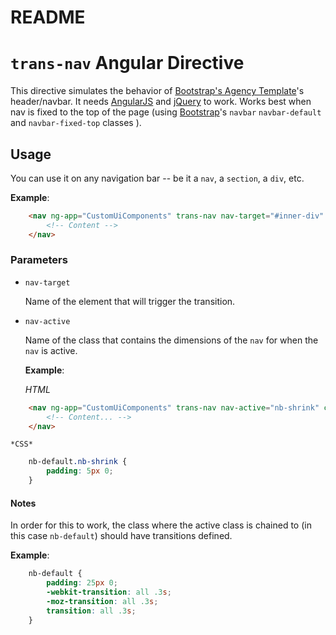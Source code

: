 # README #

# `trans-nav` Angular Directive #

This directive simulates the behavior of [Bootstrap's Agency Template](http://startbootstrap.com/template-overviews/agency/)'s header/navbar.
It needs [AngularJS](https://angularjs.org/) and [jQuery](https://jquery.com/) to work.
Works best when nav is fixed to the top of the page (using [Bootstrap](http://getbootstrap.com/)'s `navbar` `navbar-default` and `navbar-fixed-top` classes ).

## Usage ##
You can use it on any navigation bar -- be it a `nav`, a `section`, a `div`, etc.

**Example**:

```html
	<nav ng-app="CustomUiComponents" trans-nav nav-target="#inner-div" nav-active="nb-shrink" class="navbar navbar-default navbar-fixed-top">
		<!-- Content -->
	</nav>
```

### Parameters ###
* `nav-target`

	Name of the element that will trigger the transition.

* `nav-active`

	Name of the class that contains the dimensions of the `nav` for when the `nav` is active.
	
	**Example**:
	
	*HTML*
	
```html
	<nav ng-app="CustomUiComponents" trans-nav nav-active="nb-shrink" class="navbar navbar-default navbar-fixed-top">
		<!-- Content... -->
	</nav>
```
	*CSS*
	
```css
	nb-default.nb-shrink {
		padding: 5px 0;
	}
```
	
#### Notes ####
In order for this to work, the class where the active class is chained to (in this case `nb-default`)
should have transitions defined.
	
**Example**:

```css
	nb-default {
		padding: 25px 0;
		-webkit-transition: all .3s;
		-moz-transition: all .3s;
		transition: all .3s;
	}
```